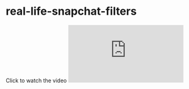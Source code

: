 # real-life-snapchat-filters
Click to watch the video
[![Click to watch the video](https://external.xx.fbcdn.net/safe_image.php?d=AQBZKJcoGP89fudh&w=960&h=540&url=https%3A%2F%2Fi.vimeocdn.com%2Ffilter%2Foverlay%3Fsrc0%3Dhttps%253A%252F%252Fi.vimeocdn.com%252Fvideo%252F615068658_1280x720.jpg%26src1%3Dhttps%253A%252F%252Ff.vimeocdn.com%252Fimages_v6%252Fshare%252Fplay_icon_overlay.png&sx=0&sy=0&sw=1280&sh=720&_nc_hash=AQANaMMoOhEfuuIN)](https://vimeo.com/201312150)
